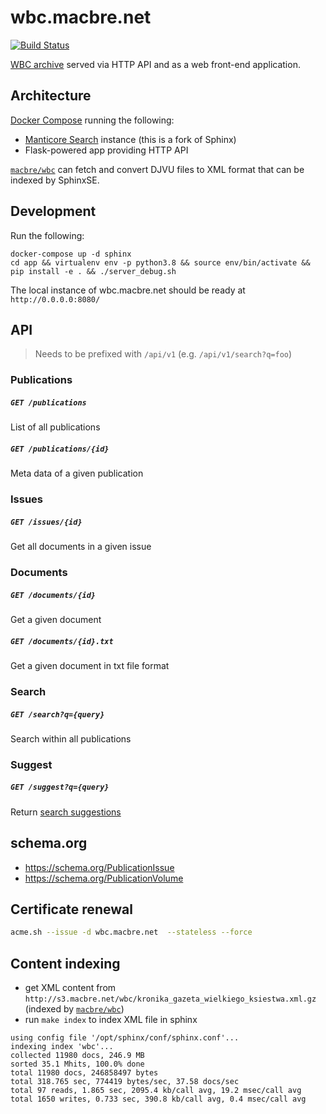 # wbc.macbre.net

[![Build Status](https://github.com/macbre/wbc.macbre.net/actions/workflows/unit-tests.yml/badge.svg)](https://github.com/macbre/wbc.macbre.net/actions/workflows/unit-tests.yml)

[WBC archive](http://www.wbc.poznan.pl/dlibra) served via HTTP API and as a web front-end application.

## Architecture

[Docker Compose](https://docs.docker.com/compose/install/#/install-docker-compose) running the following:

* [Manticore Search](https://manticoresearch.com/) instance (this is a fork of Sphinx)
* Flask-powered app providing HTTP API

[`macbre/wbc`](https://github.com/macbre/wbc) can fetch and convert DJVU files to XML format that can be indexed by SphinxSE.

## Development

Run the following:

```
docker-compose up -d sphinx
cd app && virtualenv env -p python3.8 && source env/bin/activate && pip install -e . && ./server_debug.sh
```

The local instance of wbc.macbre.net should be ready at `http://0.0.0.0:8080/`

## API

> Needs to be prefixed with `/api/v1` (e.g. `/api/v1/search?q=foo`)

### Publications

##### `GET /publications`

List of all publications

##### `GET /publications/{id}`

Meta data of a given publication

### Issues

##### `GET /issues/{id}`

Get all documents in a given issue

### Documents

##### `GET /documents/{id}`

Get a given document

##### `GET /documents/{id}.txt`

Get a given document in txt file format

### Search

##### `GET /search?q={query}`

Search within all publications

### Suggest

##### `GET /suggest?q={query}`

Return [search suggestions](http://www.opensearch.org/Specifications/OpenSearch/Extensions/Suggestions/1.1)

## schema.org

* https://schema.org/PublicationIssue
* https://schema.org/PublicationVolume

## Certificate renewal

```sh
acme.sh --issue -d wbc.macbre.net  --stateless --force
```

## Content indexing

* get XML content from `http://s3.macbre.net/wbc/kronika_gazeta_wielkiego_ksiestwa.xml.gz` (indexed by [`macbre/wbc`](https://github.com/macbre/wbc))
* run `make index` to index XML file in sphinx

```
using config file '/opt/sphinx/conf/sphinx.conf'...
indexing index 'wbc'...
collected 11980 docs, 246.9 MB
sorted 35.1 Mhits, 100.0% done
total 11980 docs, 246858497 bytes
total 318.765 sec, 774419 bytes/sec, 37.58 docs/sec
total 97 reads, 1.865 sec, 2095.4 kb/call avg, 19.2 msec/call avg
total 1650 writes, 0.733 sec, 390.8 kb/call avg, 0.4 msec/call avg
```
